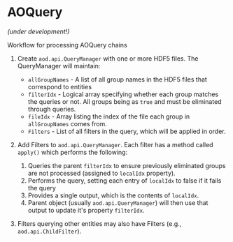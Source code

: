# AOQuery

*(under development!)*

Workflow for processing AOQuery chains

1. Create `aod.api.QueryManager` with one or more HDF5 files. The QueryManager will maintain:
    - ```allGroupNames``` - A list of all group names in the HDF5 files that correspond to entities
    - ```filterIdx``` - Logical array specifying whether each group matches the queries or not. All groups being as `true` and must be eliminated through queries.
    - ```fileIdx``` - Array listing the index of the file each group in ```allGroupNames``` comes from.
    - ```Filters``` - List of all filters in the query, which will be applied in order.

2. Add Filters to `aod.api.QueryManager`. Each filter has a method called `apply()` which performs the following:
   1.  Queries the parent `filterIdx` to ensure previously eliminated groups are not processed (assigned to `localIdx` property).
   2.  Performs the query, setting each entry of `localIdx` to false if it fails the query
   3.  Provides a single output, which is the contents of `localIdx`. 
   4.  Parent object (usually `aod.api.QueryManager`) will then use that output to update it's property `filterIdx`.

3. Filters querying other entities may also have Filters (e.g., `aod.api.ChildFilter`). 